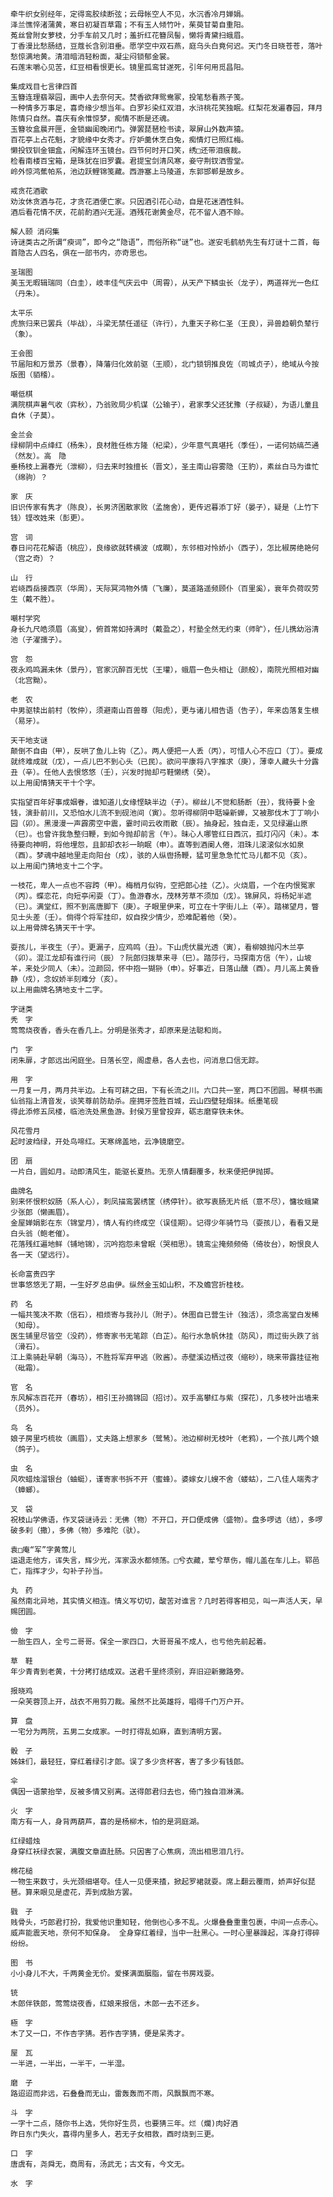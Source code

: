 <!-- { "loadSidebar": true } -->
	牵牛织女别经年，定得鸾胶续断弦；云母帐空人不见，水沉香冷月婵娟。 
	泽兰憔悴渚蒲黄，寒日初凝百草霜；不有玉人倾竹叶，茱萸甘菊自重阳。 
	菟丝曾附女萝枝，分手车前又几时；羞折红花簪凤髻，懒将青黛扫蛾眉。 
	丁香漫比愁肠结，豆蔻长含别泪垂。愿学空中双石燕，庭乌头白竟何迟。天门冬日晓苍苍，落叶愁惊满地黄。清泪暗消轻粉面，凝尘闷锁郁金裳。 
	石莲末嚼心见苦，红豆相看恨更长。镜里孤鸾甘遂死，引年何用觅昌阳。 
	
	集成戏目七言律四首 
	玉簪连理翡翠园，画中人去奈何天。焚香欲拜鸳鸯冢，投笔愁看燕子笺。 
	一种情多万事足，喜奇缘少想当年。白罗衫染红双泪，水浒桃花笑独眠。红梨花发遍春园，拜月陈情只自然。喜庆有余惟惊梦，痴情不断是还魂。 
	玉簪妆盒晨开匣，金锁幽闺晚闭门。弹罢琵琶检书读，翠屏山外数声猿。 
	百花亭上占花魁，才貌缘中女秀才。疗妒羹休烹白兔，痴情灯已照红梅。 
	懒投钗钏金钿盒，闲解连环玉镜台。四节何时开口笑，绣□还带泪痕裁。 
	检看南楼百宝箱，是珠犹在旧罗囊。君提宝剑清风寒，妾守荆钗洒雪堂。 
	岭外惊鸿蕉帕系，池边跃鲤锦笺藏。西游塞上马陵道，东郭邯郸是故乡。　 
	
	戒贪花酒歌 
	劝汝休贪酒与花，才贪花酒便亡家。只因酒引花心动，自是花迷酒性斜。 
	酒后看花情不厌，花前酌酒兴无涯。酒残花谢黄金尽，花不留人酒不赊。 
	
	解人颐 消闷集
	诗谜类古之所谓“瘐词”，即今之“隐语”，而俗所称“谜”也。遂安毛鹤舫先生有灯谜十二首，每首隐古人四名，俱在一部书内，亦奇思也。 
	
	圣瑞图 
	美玉无暇辑瑞同（白圭），岐丰佳气庆云中（周霄），从天产下鳞虫长（龙子），两道祥光一色红（丹朱）。 
	
	太平乐 
	虎旅归来已罢兵（毕战），斗梁无禁任遥征（许行），九重天子称仁圣（王良），异兽趋朝负辇行（象）。
	
	王会图 
	节届阳和万景苏（景春），降藩归化效前驱（王顺），北门锁钥推良佐（司城贞子），绝域从今按版图（貊稽）。 
	
	嘲低棋 
	满院棋声暑气收（弈秋），乃翁败局少机谋（公输子），君家季父还犹豫（子叔疑），为语儿童且自休（子莫）。 
	
	金兰会 
	绿柳阴中点绛红（杨朱），良材胜任栋方隆（杞梁），少年意气真堪托（季任），一诺何妨缟苎通（然友）。高　隐 
	垂杨枝上漏春光（泄柳），归去来时独擅长（晋文），圣主南山容雾隐（王豹），素丝白马为谁忙（绵驹）？ 
	
	家　庆 
	旧识传家有隽才（陈良），长男济困散家败（孟施舍），更传迟暮添丁好（晏子），疑是（上竹下钱）铿改姓来（彭更）。 
	
	宫　词 
	春日问花花解语（桃应），良缘欲就转横波（成瞷），东邻相对怜娇小（西子），怎比椒房绝艳何（宫之奇）？ 
	
	山　行 
	岩峣西岳接西京（华周），天际冥鸿物外情（飞廉），莫道路遥频顾仆（百里奚），衰年负荷叹劳生（戴不胜）。 
	
	嘲村学究 
	身长九尺皓须眉（高叟），俯首常如持满时（戴盈之），村塾全然无约束（师旷），任儿携幼浴清池（子濯孺子）。 
	
	宫　怨 
	夜永鸡鸣漏未休（景丹），官家沉醉百无忧（王瓘），蛾眉一色头相让（颜般），南院光照相对幽（北宫黝）。 
	
	老　农 
	中男驱犊出前村（牧仲），须避南山百兽尊（阳虎），更与诸儿相告语（告子），年来齿落复生根（易牙）。 
	
	天干地支谜 
	颠倒不自由（甲），反哄了鱼儿上钩（乙）。两人便把一人丢（丙），可惜人心不应口（丁）。要成就终难成就（戊），一点儿巴不到心头（已民）。欲问平康将八字推求（庚），薄幸人藏头十分露丑（辛）。任他人去恨悠悠（壬），兴发时抛却弓鞋懒绣（癸）。 
	以上用闺情猜天干十个字。 
	
	实指望百年好事成姻眷，谁知道儿女缘悭缺半边（子）。柳丝儿不觉和肠断（丑），我待要卜金钱，演卦前川，又恐怕水儿流不到砚池间（寅）。忽听得柳阴中聒噪新蝉，又被那伐木丁丁响小园（卯）。黑漫漫一声霹雳空中震，霎时间云收雨散（辰）。抽身起，独自走，又见绿遍山原（巳）。也曾许我急整归鞭，到如今抛却前言（午）。昧心人哪管红日西沉，孤灯闪闪（未）。本待要向神明，将他埋怨，且卸却衣衫一晌眠（申）。直等到酒阑人倦，泪珠儿滚滚似水如泉（酉）。梦魂中越地里走向阳台（戍），骇的人纵辔扬鞭，猛可里急急忙忙马儿都不见（亥）。 
	以上用闺门猜地支十二个字。 
	
	一枝花，卑人一点也不容跨（甲）。梅梢月似钩，空把郎心挂（乙）。火烧眉，一个在内恨冤家（丙）。蝶恋花，向短亭闲耍（丁）。鱼游春水，茂林芳草不须加（戊）。锦屏风，将杨妃半遮（已）。满堂红，照不到高唐脚下（庚）。子眼里伊来，可立在十字街儿上（辛）。踏梯望月，瞥见士头差（壬）。倘得个将军挂印，奴自揆少情少，恐难配着他（癸）。 
	以上用骨牌名猜天干十字。 
	
	耍孩儿，半夜生（子）。更漏子，应鸡鸣（丑）。下山虎伏晨光透（寅），看柳娘抛闪木兰亭（卯）。混江龙却有谁行问（辰）？阮郎归拨草来寻（巳）。踏莎行，马探南方信（午），山坡羊，来处少同人（未）。泣颜回，怀中抱一猢狲（申）。好事近，日落山醺（酉）。月儿高上黄昏静（戍），念奴娇半刻难分（亥）。 
	以上用曲牌名猜地支十二字。 
	
	字谜类 
	秃　字 
	莺莺烧夜香，香头在香几上。分明是张秀才，却原来是法聪和尚。 
	
	门　字 
	闭朱扉，才郎远出闲庭坐。日落长空，阁虚悬，各人去也，问消息口信无踪。 
	
	用　字 
	一月复一月，两月共半边。上有可耕之田，下有长流之川。六口共一室，两口不团圆。琴棋书画 
	仙翁指上清音发，谈笑尊前防劫杀。座拥牙签胜百城，云山四壁轻烟抹。纸墨笔砚 
	得此添修五凤楼，临池洗处黑鱼游。封侯万里曾投弃，砺志磨穿铁未休。 
	
	风花雪月 
	起时波绉绿，开处鸟啼红。天寒绵盖地，云净镜磨空。 
	
	团　扇 
	一片白，圆如月。动即清风生，能驱长夏热。无奈人情翻覆多，秋来便把伊抛掷。 
	
	曲牌名 
	别来怀恨积奴肠（系人心），刺凤描鸾罢绣筐（绣停针）。欲写衷肠无片纸（意不尽），慵妆蛾黛少张郎（懒画眉）。 
	金屋婵娟影在东（锦堂月），情人有约终成空（误佳期）。记得少年骑竹马（耍孩儿），看看又是白头翁（鲍老催）。 
	花落残红遍地鲜（铺地锦），沉吟抱怨未曾眠（哭相思）。镜鸾尘掩频频倚（倚妆台），盼恨良人各一天（望远行）。 
	
	长命富贵四字 
	世事悠悠无了期，一生好歹总由伊。纵然金玉如山积，不及蟾宫折桂枝。 
	
	药　名 
	一幅共笺决不欺（信石），相烦寄与我孙儿（附子）。休图自已营生计（独活），须念高堂白发稀（知母）。 
	医生铺里尽皆空（没药），修寄家书无笔踪（白芷）。船行水急帆休挂（防风），雨过街头跌了翁（滑石）。 
	江上乘骑赴早朝（海马），不胜将军弃甲逃（败酱）。赤壁溪边栖过夜（缩砂），晓来带露挂征袍（砒霜）。 
	
	官　名 
	东风解冻百花开（春坊），相引王孙摘锦回（招讨）。双手高攀红与紫（探花），几多枝叶出墙来（员外）。 
	
	鸟　名 
	娘子房里巧梳妆（画眉），丈夫路上想家乡（鹭鸶）。池边柳树无枝叶（老鸦），一个孩儿两个娘（鸽子）。 
	
	虫　名 
	风吹蜡烛溜银台（蚰蜓），谨寄家书拆不开（蜜蜂）。婆嫁女儿嫂不舍（蝼蛄），二八佳人端秀才（蟑螂）。 
	
	叉　袋 
	祝枝山学佛语，作叉袋谜诗云：无佛（物）不开口，开口便成佛（盛物）。盘多啰诘（结），多啰破多刹（撒），多佛（物）多难陀（驮）。 
	
	袁□庵“军”字黄莺儿 
	运退走他方，诨失言，辉少光，浑家汲水都倾荡。□兮衣藏，荤兮草伤，帽儿盖在车儿上。郓邑亡，指挥才少，勾补子孙当。 
	
	丸　药 
	虽然南北异地，其实情义相连。情义写切切，酸苦对谁言？几时若得客相见，叫一声活人天，早赐团圆。 
	
	儉　字 
	一胎生四人，全亏二哥哥。保全一家四口，大哥哥虽不成人，也亏他先前起着。 
	
	草　鞋 
	年少青青到老黄，十分拷打结成双。送君千里终须别，弃旧迎新撇路旁。 
	
	报晓鸡 
	一朵芙蓉顶上开，战衣不用剪刀裁。虽然不比英雄将，唱得千门万户开。 
	
	算　盘 
	一宅分为两院，五男二女成家。一时打得乱如麻，直到清明方罢。 
	
	骰　子 
	姊妹们，最轻狂，穿红着绿引才郎。误了多少贪杯客，害了多少有钱郎。 
	
	伞 
	偶因一语蒙抬举，反被多情又别离。送得郎君归去也，倚门独自泪淋漓。 
	
	火　字 
	南方有一人，身背两葫芦，喜的是杨柳木，怕的是洞庭湖。 
	
	红绿蜡烛 
	身穿红袄绿衣裳，满腹文章直肚肠。只因害了心焦病，流出相思泪几行。 
	
	棉花槌 
	一物生来数寸，头光颈细堪夸。佳人一见便来揸，掀起罗裙就耍。席上翻云覆雨，娇声好似琵琶。算来眼见是虚花，弄到成胎方罢。 
	
	戥　子 
	贱骨头，巧郎君打扮，我爱他识重知轻，他倒也心多不乱。火爆叠叠重重包裹，中间一点赤心。威声能震天地，奈何不知保身。 全身穿红着绿，当中一肚黑心。一时心里暴躁起，浑身打得碎纷纷。 
	
	图　书 
	小小身儿不大，千两黄金无价。爱搽满面胭脂，留在书房戏耍。 
	
	铳 
	木郎伴铁郎，莺莺烧夜香，红娘来报信，木郎一去不还乡。 
	
	極　字 
	木了又一口，不作杏字猜。若作杏字猜，便是呆秀才。 
	
	屋　瓦 
	一半进，一半出，一半干，一半湿。 
	
	磨　子 
	路迢迢而非远，石叠叠而无山，雷轰轰而不雨，风飘飘而不寒。 
	
	斗　字 
	一字十二点，随你书上选，凭你好生员，也要猜三年。烂（爛)肉好酒 
	昨日东门失火，喜得内里多人，若无子女相救，酉时烧到三更。 
	
	口　字 
	唐虞有，尧舜无，商周有，汤武无；古文有，今文无。 
	
	水　字 
